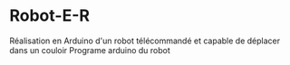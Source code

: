 # Robot-E-R
Réalisation en Arduino d'un robot télécommandé et capable de déplacer dans un couloir 
Programe arduino du robot 
